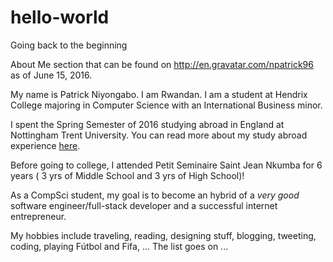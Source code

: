 # hello-world
Going back to the beginning 

About Me section that can be found on http://en.gravatar.com/npatrick96 as of June 15, 2016.

My name is Patrick Niyongabo. I am Rwandan. I am a student at Hendrix College majoring in  Computer Science with an International Business minor. 

I spent the Spring Semester of 2016 studying abroad in England at Nottingham Trent University. You can read more about my study abroad experience <a href="http://npatrick96.wordpress.com/" title = "Patrick Niyongabo Study Abroad Wordpress Blog" target = "\_blank">here</a>.
 
Before going to college, I attended Petit Seminaire Saint Jean Nkumba for 6 years ( 3 yrs of Middle School and 3 yrs of High School)! 

As a CompSci student, my goal is to become an hybrid of a *very good* software engineer/full-stack developer and a successful internet entrepreneur. 

My hobbies include traveling, reading, designing stuff, blogging, tweeting, coding, playing Fútbol and Fifa, ...
The list goes on ...
